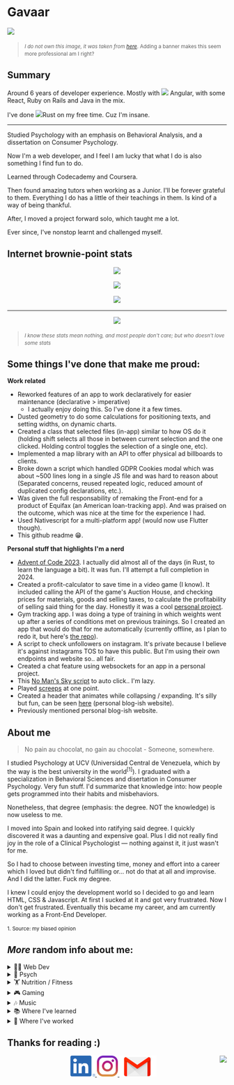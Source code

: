 # Gavaar

<img src="./assets/some_image.png">

> <small>*I do not own this image, it was taken from [here](https://www.e-flux.com/architecture/positions/191258/is-ornamenting-solar-panels-a-crime/)*. Adding a banner makes this seem more professional am I right?</small>

## Summary

Around 6 years of developer experience. Mostly with <img height="16px" src='https://cdn.jsdelivr.net/gh/devicons/devicon/icons/angularjs/angularjs-original.svg'> Angular, with some React, Ruby on Rails and Java in the mix.

I've done <img height="16px" src='https://cdn.jsdelivr.net/gh/devicons/devicon/icons/rust/rust-original.svg
'>Rust on my free time. Cuz I'm insane.

---

Studied Psychology with an emphasis on Behavioral Analysis, and a dissertation on Consumer Psychology.

Now I'm a web developer, and I feel I am lucky that what I do is also something I find fun to do.

Learned through Codecademy and Coursera.

Then found amazing tutors when working as a Junior. I'll be forever grateful to them.
Everything I do has a little of their teachings in them. Is kind of a way of being thankful.

After, I moved a project forward solo, which taught me a lot.

Ever since, I've nonstop learnt and challenged myself.

## Internet brownie-point stats
<p align="center"><img src="https://github-readme-stats.vercel.app/api/top-langs/?username=gavaar&layout=compact"></p>
<p align="center"><img src="https://github-readme-stats.vercel.app/api?username=gavaar&count_private=true&show_icons=true&theme=gotham"></p>
<p align="center"><img src="https://stackoverflow-card.vercel.app/?userID=10121165&theme=stackoverflow-dark">
</p>
<hr>
<p align="center"><img src="https://github-profile-trophy.vercel.app/?username=gavaar&theme=discord"></p>

> <small>*I know these stats mean nothing, and most people don't care; but who doesn't love some stats*</small>

## Some things I've done that make me proud:
**Work related**
- Reworked features of an app to work declaratively for easier maintenance (declarative > imperative)
  - I actually enjoy doing this. So I've done it a few times.
- Dusted geometry to do some calculations for positioning texts, and setting widths, on dynamic charts.
- Created a class that selected files (in-app) similar to how OS do it (holding shift selects all those in between current selection and the one clicked. Holding control toggles the selection of a single one, etc).
- Implemented a map library with an API to offer physical ad billboards to clients.
- Broke down a script which handled GDPR Cookies modal which was about ~500 lines long in a single JS file and was hard to reason about (Separated concerns, reused repeated logic, reduced amount of duplicated config declarations, etc.).
- Was given the full responsability of remaking the Front-end for a product of Equifax (an American loan-tracking app). And was praised on the outcome, which was nice at the time for the experience I had.
- Used Nativescript for a multi-platform app! (would now use Flutter though).
- This github readme 😁.

**Personal stuff that highlights I'm a nerd**
- [Advent of Code 2023](https://github.com/gavaar/aoc_2023). I actually did almost all of the days (in Rust, to learn the language a bit). It was fun. I'll attempt a full completion in 2024.
- Created a profit-calculator to save time in a video game (I know). It included calling the API of the game's Auction House, and checking prices for materials, goods and selling taxes, to calculate the profitability of selling said thing for the day. Honestly it was a cool [personal project](https://github.com/gavaar/wow-boneshatter).
- Gym tracking app. I was doing a type of training in which weights went up after a series of conditions met on previous trainings. So I created an app that would do that for me automatically (currently offline, as I plan to redo it, but here's [the repo](https://github.com/gavaar/gym_periodization)).
- A script to check unfollowers on instagram. It's private because I believe it's against instagrams TOS to have this public. But I'm using their own endpoints and website so.. all fair.
- Created a chat feature using websockets for an app in a personal project.
- This [No Man's Sky script](https://github.com/gavaar/nms-stew-giver) to auto click.. I'm lazy.
- Played [screeps](https://github.com/gavaar/screeps) at one point.
- Created a header that animates while collapsing / expanding. It's silly but fun, can be seen [here](https://gavaar-blog.web.app/enk/non_zero_days) (personal blog-ish website).
- Previously mentioned personal blog-ish website.

## About me
> No pain au chocolat, no gain au chocolat - Someone, somewhere.

I studied Psychology at UCV (Universidad Central de Venezuela, which by the way is the best university in the world<sup>[1]</sup>).
I graduated with a specialization in Behavioral Sciences and disertation in Consumer Psychology.
Very fun stuff.
I'd summarize that knowledge into: how people gets programmed into their habits and misbehaviors.

Nonetheless, that degree (emphasis: the degree. NOT the knowledge) is now useless to me.

I moved into Spain and looked into ratifying said degree.
I quickly discovered it was a daunting and expensive goal.
Plus I did not really find joy in the role of a Clinical Psychologist — nothing against it, it just wasn't for me.

So I had to choose between investing time, money and effort into a career which I loved but didn't find fulfilling or...
not do that at all and improvise. And I did the latter. Fuck my degree.

I knew I could enjoy the development world so I decided to go and learn HTML, CSS & Javascript.
At first I sucked at it and got very frustrated.
Now I don't get frustrated.
Eventually this became my career, and am currently working as a Front-End Developer.

<small>1. Source: my biased opinion</small>

## _More_ random info about me:

<!-- WEB DEVELOPMENT -->
<details>
<summary><span>👨‍💻&nbsp;Web Dev</span></summary>
After I got my head wrapped around the idea of having to learn to code. I went into <a href="https://codecademy.com">codecademy</a> and started doing the HTML, CSS and Javascript courses. Then I applied in coursera to a MEAN stack basic initiation course (Mongo, Angular, Express, Node)<sup>[2]</sup>, and started messing around with my what I learned in some ideas; later some quick freelance work, fixing components and sometimes creating new ones.

I learned <img height="16px" src='https://cdn.jsdelivr.net/gh/devicons/devicon/icons/html5/html5-original.svg'> HTML, <img height="16px" src='https://cdn.jsdelivr.net/gh/devicons/devicon/icons/css3/css3-original.svg'> CSS, <img height="16px" src='https://cdn.jsdelivr.net/gh/devicons/devicon/icons/javascript/javascript-original.svg'> Javascript
, <img height="16px" src='https://cdn.jsdelivr.net/gh/devicons/devicon/icons/typescript/typescript-original.svg'> Typescript, <img height="16px" src='https://cdn.jsdelivr.net/gh/devicons/devicon/icons/express/express-original.svg'> Express, <img height="16px" src='https://cdn.jsdelivr.net/gh/devicons/devicon/icons/angularjs/angularjs-original.svg'> Angular and some <img height="16px" src='https://cdn.jsdelivr.net/gh/devicons/devicon/icons/nodejs/nodejs-original.svg'> Node in a very basic level before landing my first professional job.

<small>2. No longer available :(</small>

</details>

<!-- PSYCHOLOGY -->
<details>
<summary><span>🧠&nbsp;Psych</span></summary>
The biggest problem with psychology for me was its career paths. From which the only one that caught my attention was Academic research, but I'm divorced from Academia now. It was a toxic relationship.

I did really enjoy learning about behavioral sciences and all-things related to human behavior. Human consumer behavior and human biological impulses and it's effects on psychology and sociology are things that to this day catches my interest and was the basis for my dissertation to opt for the degree.

I'm trying to summarize all I have learned in a single place.
</details>

<!-- NUTRITION / FITNESS -->
<details>
<summary><span>🏋️&nbsp;Nutrition / Fitness</span></summary>
This is another area in which I did not think I'd end up diving into... aaand here we are.

I've used myself as my own control group. Have tried keto diets, low-carbs, no-sugar, no-coffee, full-coffee, controlling glycemic index, etc. I am somehow still alive. I'm also an idiot, don't do this at home.

Started learning about for aesthetics. It shifted into me trying to get my body to be as stoic as possible for the longest time possible. We're all gonna die anyways, so let's just maximize that time in here.

Currently trying some type of [low-carb diet](https://en.wikipedia.org/wiki/Low-carbohydrate_diet) and focusing on strength training (akin to [powerlifting](https://en.wikipedia.org/wiki/Powerlifting) but not quite). Rather live strong than die weak.
</details>

<!-- GAMING -->
<details>
<summary><span>🎮&nbsp;Gaming</span></summary>
I have played games since I have memory. This is all my dad's fault (I thank him for it!).

I attribute some of my abilities to video games, so I think I will be gaming until I die. Nonetheless, games that do not take me to any mental limit or are not enterntaining, feel like a waste of time (at least for me).

Here's what I've been playing lately. Do judge me:

<p align="center">
    <a href="https://steamcommunity.com/id/oxspit/" target="_blank"><img src="https://steamcard.vercel.app/card/76561198046962759/en,badge,group" alt="76561198046962759"/></a>
</p>
</details>

<!-- MUSIC -->
<details>
<summary><span>🎶&nbsp;Music</span></summary>

If I limit my music to what I've always liked, I'd be missing on a lot of great things I have never given the chance to enjoy. If you're reading this just send me a song suggestion, I'll hear it.

<p align="center">
    <a href="https://open.spotify.com/user/22f7dtvpctgyabn5z2vlunwty?si=6c09e6e003bf440e"><img src="https://spotify-recently-played-readme.vercel.app/api?user=22f7dtvpctgyabn5z2vlunwty&unique=true&count=5&width=700"></a>
</p>
</details>

<!-- EDUCATION -->
<details>
<summary><span>📚&nbsp;Where I've learned</span></summary>

<img width="100" align="left" src="./assets/ucv.png">
<p>
    <strong>Bachelors in Psychology (2012-2017)</strong>
    <p>Five year career plan, for which three correspond to general knowledge, and the last two were for the specialization of Behavioral Sciences. Including internship, social services, and a dissertation.</p>
</p>
<hr/>

<img width="100" align="left" src="./assets/coursera_logo.png">
<p>
    <strong>Online Specialization on Mean Stack (Angular) (2018-2019)</strong>
    <p>Online specialization on the Mean stack focused on Angular, given by the Hong Kong University through the Coursera platform. It included Ionic and Nativescript at the moment, but right now these techs have evolved to the point to being very user-friendly. Now they also include a React alternative on their spec.</p>
</p>
</details>

<!-- PROFESSIONAL EXPERIENCE -->
<details>
<summary><span cursor="pointer">🔧&nbsp;Where I've worked</span></summary>

<img width="100" align="left" src="./assets/rubiconmd.jpg">
<p>
    <strong><a href="https://www.rubiconmd.com/">RubiconMd</a> (Dec 2022 - Curent)</strong>
    <p>
        &nbsp;&nbsp;&nbsp;&nbsp;
        <img height="16px" src='https://cdn.jsdelivr.net/gh/devicons/devicon/icons/html5/html5-original.svg'>&nbsp;
        <img height="16px" src='https://cdn.jsdelivr.net/gh/devicons/devicon/icons/css3/css3-original.svg'>&nbsp;
        <img height="16px" src='https://cdn.jsdelivr.net/gh/devicons/devicon/icons/typescript/typescript-original.svg'>&nbsp;
        <img height="16px" src='https://cdn.jsdelivr.net/gh/devicons/devicon/icons/angularjs/angularjs-original.svg'>&nbsp;
    </p>
    <p>Living and learning...</p>
</p>

<hr/>
<img width="100" align="left" src="./assets/dynatrace.jpg">
<p>
    <strong><a href="https://www.dynatrace.com/">Dynatrace</a> (Jul 2022 - Nov 2022)</strong>
    <p>
        &nbsp;&nbsp;&nbsp;&nbsp;
        <img height="16px" src='https://cdn.jsdelivr.net/gh/devicons/devicon/icons/html5/html5-original.svg'>&nbsp;
        <img height="16px" src='https://cdn.jsdelivr.net/gh/devicons/devicon/icons/css3/css3-original.svg'>&nbsp;
        <img height="16px" src='https://cdn.jsdelivr.net/gh/devicons/devicon/icons/typescript/typescript-original.svg'>&nbsp;
        <img height="16px" src='https://cdn.jsdelivr.net/gh/devicons/devicon/icons/angularjs/angularjs-original.svg'>&nbsp;
        <img height="16px" src='https://cdn.jsdelivr.net/gh/devicons/devicon/icons/react/react-original.svg'>&nbsp;
    </p>
    <p>Tried to use my knowledge in the little aspects in which I could help. I changed to a Team in which React was the main tool, so I grew in React and D3 as well.</p>
</p>

<hr/>
<img width="100" align="left" src="./assets/platform161.jpg">
<p>
    <strong><a href="https://platform161.com/">Platform161 (Verve-DSP)</a> (Jul 2019 - Jun 2022)</strong>
    <p>
        &nbsp;&nbsp;&nbsp;&nbsp;
        <img height="16px" src='https://cdn.jsdelivr.net/gh/devicons/devicon/icons/html5/html5-original.svg'>&nbsp;
        <img height="16px" src='https://cdn.jsdelivr.net/gh/devicons/devicon/icons/css3/css3-original.svg'>&nbsp;
        <img height="16px" src='https://cdn.jsdelivr.net/gh/devicons/devicon/icons/typescript/typescript-original.svg'>&nbsp;
        <img height="16px" src='https://cdn.jsdelivr.net/gh/devicons/devicon/icons/angularjs/angularjs-original.svg'>&nbsp;
        <img height="16px" src='https://cdn.jsdelivr.net/gh/devicons/devicon/icons/ruby/ruby-original.svg'>&nbsp;
        <img height="16px" src='https://cdn.jsdelivr.net/gh/devicons/devicon/icons/rails/rails-plain.svg'>&nbsp;
    </p>
    <p>Tried to help improving here-and-there with things like virtual scrolls (IntersectionObserver API), custom state management, map implementations, etc. Tried to provide from what I've learned. It's one of the best and most fun teams I've worked with and a place where I could learn about lacking aspects in my career, while also being very valued for what I could bring to the table.</p>
</p>

<hr/>

<img width="100" align="left" src="./assets/ibermatica.png">
<p>
    <strong><a href="https://ibermatica.com/">Ibermatica</a> (Dec 2018 - Jun 2019)</strong>
    <p>
        &nbsp;&nbsp;&nbsp;&nbsp;
        <img height="16px" src='https://cdn.jsdelivr.net/gh/devicons/devicon/icons/html5/html5-original.svg'>&nbsp;
        <img height="16px" src='https://cdn.jsdelivr.net/gh/devicons/devicon/icons/css3/css3-original.svg'>&nbsp;
        <img height="16px" src='https://cdn.jsdelivr.net/gh/devicons/devicon/icons/typescript/typescript-original.svg'>&nbsp;
        <img height="16px" src='https://cdn.jsdelivr.net/gh/devicons/devicon/icons/angularjs/angularjs-original.svg'>&nbsp;
    </p>
    <p>One of the best teams in which I could develop my skills. Amazing PO and relationship with the interested parties (Equifax, in this case). A lot of responsibility give to someone (me) willing to go the extra distance for the sake of learning. I did learn a lot and I hope we both ended up valuing the work we did here. One of the most supportive environments in which to learn.</p>
</p>

<hr/>

<img width="100" align="left" src="./assets/voiping.jpg">
<p>
    <strong><a href="https://voiping.es/">Voiping US</a> (Jul 2018 - Dec 2018)</strong>
    <p>
        &nbsp;&nbsp;&nbsp;&nbsp;
        <img height="16px" src='https://cdn.jsdelivr.net/gh/devicons/devicon/icons/html5/html5-original.svg'>&nbsp;
        <img height="16px" src='https://cdn.jsdelivr.net/gh/devicons/devicon/icons/css3/css3-original.svg'>&nbsp;
        <img height="16px" src='https://cdn.jsdelivr.net/gh/devicons/devicon/icons/typescript/typescript-original.svg'>&nbsp;
        <img height="16px" src='https://cdn.jsdelivr.net/gh/devicons/devicon/icons/angularjs/angularjs-original.svg'>&nbsp;
    </p>
    <p>First developer job in Spain!. Very grateful with my former Tech Lead, thanks to them and the team I joined I had one of the bests kickoffs I could ever ask for.</p>
</p>

</details>

## Thanks for reading :)
<p align="center">
    <a href="https://www.linkedin.com/in/oxspit/" target="_blank">
        <img src="./assets/linkedin.png" height="48" alt="Follow Gavaar on LinkedIn" title="Follow Gavaar on LinkedIn"/>
    </a>
    <a href="https://www.instagram.com/oxspit/" target="_blank">
        <img src="./assets/instagram.svg" height="48" alt="Follow Gavaar on Instagram" title="Follow Gavaar on Instagram"/>
    </a>
    <a href="mailto:gavaar@gmail.com">
        <img src="./assets/gmail.png" height="48" alt="Send Gavaar an email" title="oxspit@gmail.com">
    </a>
    <img align="right" src="https://komarev.com/ghpvc/?username=gavaar">
</p>
